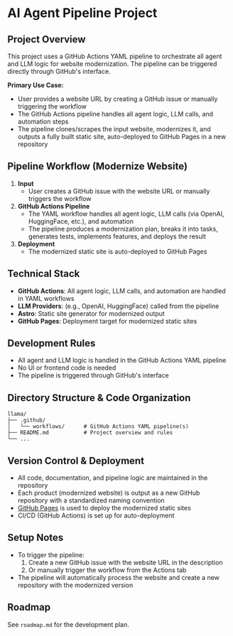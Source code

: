 # AI Agent Pipeline Project

## Project Overview

This project uses a GitHub Actions YAML pipeline to orchestrate all agent and LLM logic for website modernization. The pipeline can be triggered directly through GitHub's interface.

**Primary Use Case:**

- User provides a website URL by creating a GitHub issue or manually triggering the workflow
- The GitHub Actions pipeline handles all agent logic, LLM calls, and automation steps
- The pipeline clones/scrapes the input website, modernizes it, and outputs a fully built static site, auto-deployed to GitHub Pages in a new repository

## Pipeline Workflow (Modernize Website)

1. **Input**
   - User creates a GitHub issue with the website URL or manually triggers the workflow
2. **GitHub Actions Pipeline**
   - The YAML workflow handles all agent logic, LLM calls (via OpenAI, HuggingFace, etc.), and automation
   - The pipeline produces a modernization plan, breaks it into tasks, generates tests, implements features, and deploys the result
3. **Deployment**
   - The modernized static site is auto-deployed to GitHub Pages

## Technical Stack

- **GitHub Actions**: All agent logic, LLM calls, and automation are handled in YAML workflows
- **LLM Providers**: (e.g., OpenAI, HuggingFace) called from the pipeline
- **Astro**: Static site generator for modernized output
- **GitHub Pages**: Deployment target for modernized static sites

## Development Rules

- All agent and LLM logic is handled in the GitHub Actions YAML pipeline
- No UI or frontend code is needed
- The pipeline is triggered through GitHub's interface

## Directory Structure & Code Organization

```
llama/
├── .github/
│   └── workflows/      # GitHub Actions YAML pipeline(s)
├── README.md           # Project overview and rules
└── ...
```

## Version Control & Deployment

- All code, documentation, and pipeline logic are maintained in the repository
- Each product (modernized website) is output as a new GitHub repository with a standardized naming convention
- [GitHub Pages](https://pages.github.com/) is used to deploy the modernized static sites
- CI/CD (GitHub Actions) is set up for auto-deployment

## Setup Notes

- To trigger the pipeline:
  1. Create a new GitHub issue with the website URL in the description
  2. Or manually trigger the workflow from the Actions tab
- The pipeline will automatically process the website and create a new repository with the modernized version

## Roadmap

See `roadmap.md` for the development plan.
